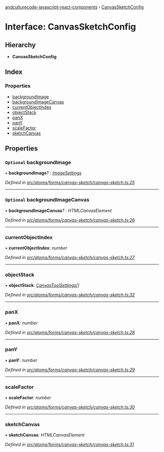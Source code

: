 [andculturecode-javascript-react-components](../README.md) › [CanvasSketchConfig](canvassketchconfig.md)

# Interface: CanvasSketchConfig

## Hierarchy

* **CanvasSketchConfig**

## Index

### Properties

* [backgroundImage](canvassketchconfig.md#optional-backgroundimage)
* [backgroundImageCanvas](canvassketchconfig.md#optional-backgroundimagecanvas)
* [currentObjectIndex](canvassketchconfig.md#currentobjectindex)
* [objectStack](canvassketchconfig.md#objectstack)
* [panX](canvassketchconfig.md#panx)
* [panY](canvassketchconfig.md#pany)
* [scaleFactor](canvassketchconfig.md#scalefactor)
* [sketchCanvas](canvassketchconfig.md#sketchcanvas)

## Properties

### `Optional` backgroundImage

• **backgroundImage**? : *[ImageSettings](imagesettings.md)*

*Defined in [src/atoms/forms/canvas-sketch/canvas-sketch.ts:25](https://github.com/AndcultureCode/AndcultureCode.JavaScript.React.Components/blob/85bf079/src/atoms/forms/canvas-sketch/canvas-sketch.ts#L25)*

___

### `Optional` backgroundImageCanvas

• **backgroundImageCanvas**? : *HTMLCanvasElement*

*Defined in [src/atoms/forms/canvas-sketch/canvas-sketch.ts:26](https://github.com/AndcultureCode/AndcultureCode.JavaScript.React.Components/blob/85bf079/src/atoms/forms/canvas-sketch/canvas-sketch.ts#L26)*

___

###  currentObjectIndex

• **currentObjectIndex**: *number*

*Defined in [src/atoms/forms/canvas-sketch/canvas-sketch.ts:27](https://github.com/AndcultureCode/AndcultureCode.JavaScript.React.Components/blob/85bf079/src/atoms/forms/canvas-sketch/canvas-sketch.ts#L27)*

___

###  objectStack

• **objectStack**: *[CanvasToolSettings](canvastoolsettings.md)[]*

*Defined in [src/atoms/forms/canvas-sketch/canvas-sketch.ts:32](https://github.com/AndcultureCode/AndcultureCode.JavaScript.React.Components/blob/85bf079/src/atoms/forms/canvas-sketch/canvas-sketch.ts#L32)*

___

###  panX

• **panX**: *number*

*Defined in [src/atoms/forms/canvas-sketch/canvas-sketch.ts:28](https://github.com/AndcultureCode/AndcultureCode.JavaScript.React.Components/blob/85bf079/src/atoms/forms/canvas-sketch/canvas-sketch.ts#L28)*

___

###  panY

• **panY**: *number*

*Defined in [src/atoms/forms/canvas-sketch/canvas-sketch.ts:29](https://github.com/AndcultureCode/AndcultureCode.JavaScript.React.Components/blob/85bf079/src/atoms/forms/canvas-sketch/canvas-sketch.ts#L29)*

___

###  scaleFactor

• **scaleFactor**: *number*

*Defined in [src/atoms/forms/canvas-sketch/canvas-sketch.ts:30](https://github.com/AndcultureCode/AndcultureCode.JavaScript.React.Components/blob/85bf079/src/atoms/forms/canvas-sketch/canvas-sketch.ts#L30)*

___

###  sketchCanvas

• **sketchCanvas**: *HTMLCanvasElement*

*Defined in [src/atoms/forms/canvas-sketch/canvas-sketch.ts:31](https://github.com/AndcultureCode/AndcultureCode.JavaScript.React.Components/blob/85bf079/src/atoms/forms/canvas-sketch/canvas-sketch.ts#L31)*
